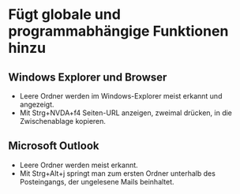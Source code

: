 # Fügt globale und programmabhängige Funktionen hinzu

## Windows Explorer und Browser 

* Leere Ordner werden im Windows-Explorer meist erkannt und angezeigt.
* Mit Strg+NVDA+f4 Seiten-URL anzeigen, zweimal drücken, in die Zwischenablage kopieren.

## Microsoft Outlook

* Leere Ordner werden meist erkannt.
* Mit Strg+Alt+j springt man zum ersten Ordner unterhalb des Posteingangs, der ungelesene Mails beinhaltet.